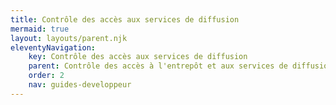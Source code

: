 ```yaml
---
title: Contrôle des accès aux services de diffusion
mermaid: true
layout: layouts/parent.njk
eleventyNavigation:
    key: Contrôle des accès aux services de diffusion
    parent: Contrôle des accès à l'entrepôt et aux services de diffusion
    order: 2
    nav: guides-developpeur
---
```


